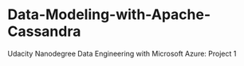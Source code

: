 # Data-Modeling-with-Apache-Cassandra
Udacity Nanodegree Data Engineering with Microsoft Azure: Project 1
